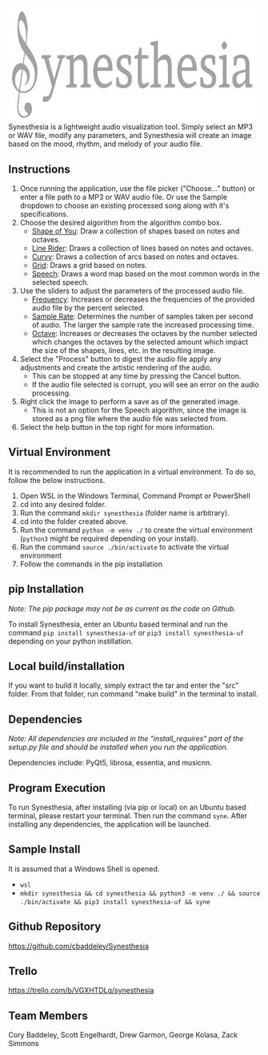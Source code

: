 <img src="https://github.com/cbaddeley/Synesthesia/blob/main/src/synesthesia/images/git_main_logo.png" width="500"/>
Synesthesia is a lightweight audio visualization tool. Simply select an MP3 or WAV file, modify any parameters, and Synesthesia will create an image based on the mood, rhythm, and melody of your audio file.

## Instructions ##
1. Once running the application, use the file picker ("Choose..." button) or enter a file path to a MP3 or WAV audio file. Or use the Sample dropdown to choose an existing processed song along with it's specifications.
2. Choose the desired algorithm from the algorithm combo box.
    - <ins>Shape of You</ins>: Draw a collection of shapes based on notes and octaves.
    - <ins>Line Rider</ins>: Draws a collection of lines based on notes and octaves.
    - <ins>Curvy</ins>: Draws a collection of arcs based on notes and octaves.
    - <ins>Grid</ins>: Draws a grid based on notes.
    - <ins>Speech</ins>:  Draws a word map based on the most common words in the selected speech.
3. Use the sliders to adjust the parameters of the processed audio file.
    - <ins>Frequency</ins>: Increases or decreases the frequencies of the provided audio file by the percent selected.
    - <ins>Sample Rate</ins>: Determines the number of samples taken per second of audio. The larger the sample rate the increased processing time.
    - <ins>Octave</ins>: Increases or decreases the octaves by the number selected which changes the octaves by the selected amount which impact the size of the shapes, lines, etc. in the resulting image.
4. Select the "Process" button to digest the audio file apply any adjustments and create the artistic rendering of the audio.
    - This can be stopped at any time by pressing the Cancel button.
    - If the audio file selected is corrupt, you will see an error on the audio processing.
5. Right click the image to perform a save as of the generated image.
    - This is not an option for the Speech algorithm, since the image is stored as a png file where the audio file was selected from.
6. Select the help button in the top right for more information.

## Virtual Environment ##
It is recommended to run the application in a virtual environment. To do so, follow the below instructions. 
  1. Open WSL in the Windows Terminal, Command Prompt or PowerShell
  2. cd into any desired folder.
  3. Run the command `mkdir synesthesia` (folder name is arbitrary).
  4. cd into the folder created above.
  5. Run the command `python -m venv ./` to create the virtual environment (`python3` might be required depending on your install).
  6. Run the command `source ./bin/activate` to activate the virtual environment
  7. Follow the commands in the pip installation

## pip Installation ## 
_Note: The pip package may not be as current as the code on Github._

To install Synesthesia, enter an Ubuntu based terminal and run the command `pip install synesthesia-uf` or `pip3 install synesthesia-uf` depending on your python instillation.

## Local build/installation ##
If you want to build it locally, simply extract the tar and enter the "src" folder. From that folder, run command "make build" in the terminal to install.

## Dependencies ## 
_Note: All dependencies are included in the "install_requires" part of the setup.py file and should be installed when you run the application._

Dependencies include: PyQt5, librosa, essentia, and musicnn.

## Program Execution ##
To run Synesthesia, after installing (via pip or local) on an Ubuntu based terminal, please restart your terminal. Then run the command `syne`. After installing any dependencies, the application will be launched.


## Sample Install ## 
It is assumed that a Windows Shell is opened.
- `wsl`
- `mkdir synesthesia && cd synesthesia && python3 -m venv ./ && source ./bin/activate && pip3 install synesthesia-uf && syne`

## Github Repository ##
https://github.com/cbaddeley/Synesthesia

## Trello ##
https://trello.com/b/VGXHTDLq/synesthesia


## Team Members ##
Cory Baddeley, Scott Engelhardt, Drew Garmon, George Kolasa, Zack Simmons


